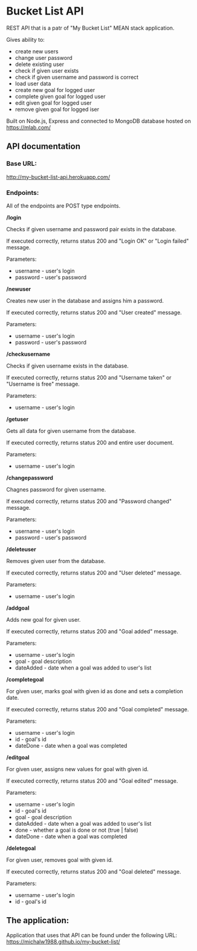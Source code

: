 # Bucket List API

REST API that is a patr of "My Bucket List" MEAN stack application.

Gives ability to:
* create new users
* change user password
* delete existing user
* check if given user exists
* check if given username and password is correct
* load user data
* create new goal for logged user
* complete given goal for logged user
* edit given goal for logged user
* remove given goal for logged iser

Built on Node.js, Express and connected to MongoDB database hosted on https://mlab.com/

## API documentation

### Base URL:

http://my-bucket-list-api.herokuapp.com/

### Endpoints:

All of the endpoints are POST type endpoints.

**/login**

Checks if given username and password pair exists in the database.

If executed correctly, returns status 200 and "Login OK" or "Login failed" message.

Parameters:
* username - user's login
* password - user's password

**/newuser**

Creates new user in the database and assigns him a password. 

If executed correctly, returns status 200 and "User created" message.

Parameters:
* username - user's login
* password - user's password

**/checkusername**

Checks if given username exists in the database.

If executed correctly, returns status 200 and "Username taken" or "Username is free" message.

Parameters:
* username - user's login

**/getuser**

Gets all data for given username from the database.

If executed correctly, returns status 200 and entire user document.

Parameters:
* username - user's login

**/changepassword**

Chagnes password for given username.

If executed correctly, returns status 200 and "Password changed" message.

Parameters:
* username - user's login
* password - user's password

**/deleteuser**

Removes given user from the database.

If executed correctly, returns status 200 and "User deleted" message.

Parameters:
* username - user's login

**/addgoal**

Adds new goal for given user.

If executed correctly, returns status 200 and "Goal added" message.

Parameters:
* username - user's login
* goal - goal description
* dateAdded - date when a goal was added to user's list

**/completegoal**

For given user, marks goal with given id as done and sets a completion date.

If executed correctly, returns status 200 and "Goal completed" message.

Parameters:
* username - user's login
* id - goal's id
* dateDone - date when a goal was completed

**/editgoal**

For given user, assigns new values for goal with given id.

If executed correctly, returns status 200 and "Goal edited" message.

Parameters:
* username - user's login
* id - goal's id
* goal - goal description
* dateAdded - date when a goal was added to user's list
* done - whether a goal is done or not (true | false)
* dateDone - date when a goal was completed

**/deletegoal**

For given user, removes goal with given id.

If executed correctly, returns status 200 and "Goal deleted" message.

Parameters:
* username - user's login
* id - goal's id

## The application:

Application that uses that API can be found under the following URL: https://michalw1988.github.io/my-bucket-list/